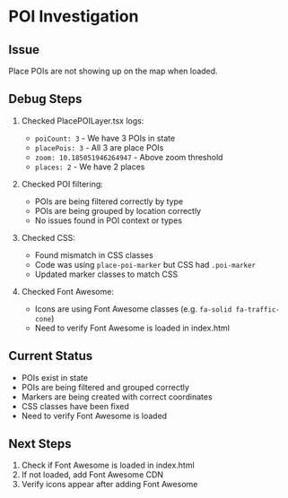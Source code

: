 # POI Investigation

## Issue
Place POIs are not showing up on the map when loaded.

## Debug Steps

1. Checked PlacePOILayer.tsx logs:
   - `poiCount: 3` - We have 3 POIs in state
   - `placePois: 3` - All 3 are place POIs
   - `zoom: 10.185051946264947` - Above zoom threshold
   - `places: 2` - We have 2 places

2. Checked POI filtering:
   - POIs are being filtered correctly by type
   - POIs are being grouped by location correctly
   - No issues found in POI context or types

3. Checked CSS:
   - Found mismatch in CSS classes
   - Code was using `place-poi-marker` but CSS had `.poi-marker`
   - Updated marker classes to match CSS

4. Checked Font Awesome:
   - Icons are using Font Awesome classes (e.g. `fa-solid fa-traffic-cone`)
   - Need to verify Font Awesome is loaded in index.html

## Current Status
- POIs exist in state
- POIs are being filtered and grouped correctly
- Markers are being created with correct coordinates
- CSS classes have been fixed
- Need to verify Font Awesome is loaded

## Next Steps
1. Check if Font Awesome is loaded in index.html
2. If not loaded, add Font Awesome CDN
3. Verify icons appear after adding Font Awesome
